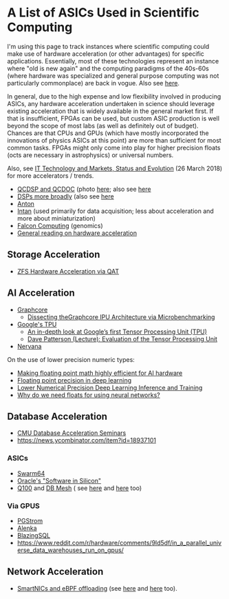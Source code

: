 A List of ASICs Used in Scientific Computing
============================================

I'm using this page to track instances where scientific computing could make use of hardware acceleration (or other advantages) for specific applications. Essentially, most of these technologies represent an instance where "old is new again" and the computing paradigms of the 40s-60s (where hardware was specialized and general purpose computing was not particularly commonplace) are back in vogue. Also see [here](https://en.wikipedia.org/wiki/Hardware_acceleration#Hardware_acceleration_units_by_application).

In general, due to the high expense and low flexibility involved in producing ASICs, any hardware acceleration undertaken in science should leverage existing acceleration that is widely available in the general market first. If that is insufficient, FPGAs can be used, but custom ASIC production is well beyond the scope of most labs (as well as definitely out of budget). Chances are that CPUs and GPUs (which have mostly incorporated the innovations of physics ASICs at this point) are more than sufficient for most common tasks. FPGAs might only come into play for higher precision floats (octs are necessary in astrophysics) or universal numbers.

Also, see [IT Technology and Markets, Status and Evolution](https://indico.cern.ch/event/658060/contributions/2889027/attachments/1622791/2583013/tech_market_BPS_Mar2018_v9pptx.pdf) (26 March 2018) for more accelerators / trends.



-   [QCDSP and QCDOC](https://en.wikipedia.org/wiki/QCDOC) (photo [here](https://www.flickr.com/photos/brookhavenlab/3113601360); also see [here](https://web.archive.org/web/20181222005715/http://phys.columbia.edu/~cqft/)
-   [DSPs more broadly](https://www.hpcwire.com/2012/09/27/another_look_at_dsps_for_high_performance_computing/) (also see [here](https://en.wikipedia.org/wiki/Multidimensional_DSP_with_GPU_Acceleration)
-   [Anton](https://en.wikipedia.org/wiki/Anton_(computer))
-   [Intan](http://intantech.com/index.html) (used primarily for data acquisition; less about acceleration and more about miniaturization)
-   [Falcon Computing](https://www.falconcomputing.com/falcon-accelerated-genomics-pipeline/) (genomics)
-   [General reading on hardware acceleration](http://arcade.cs.columbia.edu/accels-amasbt10.pdf)

Storage Acceleration
--------------------

-   [ZFS Hardware Acceleration via QAT](http://open-zfs.org/wiki/ZFS_Hardware_Acceleration_with_QAT)

AI Acceleration
---------------

-   [Graphcore](https://www.graphcore.ai/)
    -  [Dissecting theGraphcore IPU Architecture via Microbenchmarking](https://www.graphcore.ai/hubfs/assets/pdf/Citadel%20Securities%20Technical%20Report%20-%20Dissecting%20the%20Graphcore%20IPU%20Architecture%20via%20Microbenchmarking%20Dec%202019.pdf)
-   [Google's TPU](https://cloud.google.com/tpu/)
    -  [An in-depth look at Google’s first Tensor Processing Unit (TPU)](https://cloud.google.com/blog/products/gcp/an-in-depth-look-at-googles-first-tensor-processing-unit-tpu)
    -  [Dave Patterson (Lecture): Evaluation of the Tensor Processing Unit](https://www.youtube.com/watch?v=fhHAArxwzvQ)
-   [Nervana](https://www.intel.ai/nervana-nnp/)

On the use of lower precision numeric types:  

-   [Making floating point math highly efficient for AI hardware](https://engineering.fb.com/ai-research/floating-point-math/)
-   [Floating point precision in deep learning](https://www.reddit.com/r/MachineLearning/comments/6p8hcs/d_floating_point_precision_in_deep_learning/)
-   [Lower Numerical Precision Deep Learning Inference and Training](https://software.intel.com/en-us/articles/lower-numerical-precision-deep-learning-inference-and-training)
-   [Why do we need floats for using neural networks?](https://ai.stackexchange.com/questions/7247/why-do-we-need-floats-for-using-neural-networks)

Database Acceleration
---------------------

-   [CMU Database Acceleration Seminars](https://db.cs.cmu.edu/seminar2018/)
-   <https://news.ycombinator.com/item?id=18937101>

### ASICs

-   [Swarm64](https://www.swarm64.com/)
-   [Oracle's "Software in Silicon"](http://storageconference.us/2017/Presentations/Phillips.pdf)
-   [Q100](http://arcade.cs.columbia.edu/q100-asplos14.pdf) and [DB Mesh](http://arcade.cs.columbia.edu/dbmesh-damon17.pdf) ( see [here](http://arcade.cs.columbia.edu/netsyn-dac17.pdf) and [here](http://arcade.cs.columbia.edu/q100-ieeemicro15.pdf) too)

### Via GPUS

-   [PGStrom](http://on-demand.gputechconf.com/gtc/2015/presentation/S5276-Kohei-KaiGai.pdf)
-   [Alenka](https://github.com/antonmks/Alenka)
-   [BlazingSQL](https://blazingsql.com/)
-   <https://www.reddit.com/r/hardware/comments/9ld5df/in_a_parallel_universe_data_warehouses_run_on_gpus/>

Network Acceleration
--------------------

-   [SmartNICs and eBPF offloading](https://netdevconf.org/1.2/slides/oct7/10_nic_viljoen_eBPF_Offload_to_Hardware__cls_bpf_and_XDP_finalised.pdf) (see [here](https://www.netronome.com/blog/ever-deeper-bpf-update-hardware-offload-support/) and [here](https://netdevconf.org/1.2/slides/oct7/10_nic_viljoen_eBPF_Offload_to_Hardware__cls_bpf_and_XDP_finalised.pdf) too).

